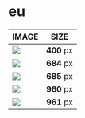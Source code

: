 # eu

| IMAGE | SIZE |
|-------|:----:|
| ![](images/fmd_eu_400x300.jpg) | **400** px |
| ![](images/fmd_eu_684x600.jpg) | **684** px |
| ![](images/fmd_eu_685x600.jpg) | **685** px |
| ![](images/fmd_eu_960x800.jpg) | **960** px |
| ![](images/fmd_eu_961x800.jpg) | **961** px |
